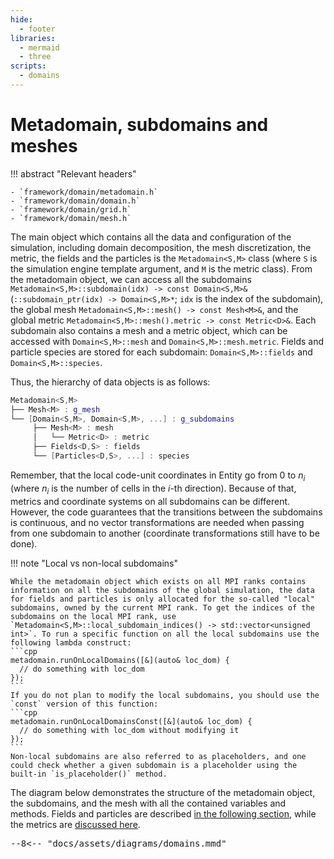 ```yaml
---
hide:
  - footer
libraries:
  - mermaid
  - three
scripts:
  - domains
---
```


# Metadomain, subdomains and meshes

!!! abstract "Relevant headers"

    - `framework/domain/metadomain.h`
    - `framework/domain/domain.h`
    - `framework/domain/grid.h`
    - `framework/domain/mesh.h`

The main object which contains all the data and configuration of the simulation, including domain decomposition, the mesh discretization, the metric, the fields and the particles is the `Metadomain<S,M>` class (where `S` is the simulation engine template argument, and `M` is the metric class). From the metadomain object, we can access all the subdomains `Metadomain<S,M>::subdomain(idx) -> const Domain<S,M>&` (`::subdomain_ptr(idx) -> Domain<S,M>*`; `idx` is the index of the subdomain), the global mesh `Metadomain<S,M>::mesh() -> const Mesh<M>&`, and the global metric `Metadomain<S,M>::mesh().metric -> const Metric<D>&`. Each subdomain also contains a mesh and a metric object, which can be accessed with `Domain<S,M>::mesh` and `Domain<S,M>::mesh.metric`. Fields and particle species are stored for each subdomain: `Domain<S,M>::fields` and `Domain<S,M>::species`. 

Thus, the hierarchy of data objects is as follows:

```c++
Metadomain<S,M>
├── Mesh<M> : g_mesh
└── [Domain<S,M>, Domain<S,M>, ...] : g_subdomains
     ├── Mesh<M> : mesh
     │   └── Metric<D> : metric
     ├── Fields<D,S> : fields
     └── [Particles<D,S>, ...] : species
```

Remember, that the local code-unit coordinates in Entity go from $0$ to $n_i$ (where $n_i$ is the number of cells in the $i$-th direction). Because of that, metrics and coordinate systems on all subdomains can be different. However, the code guarantees that the transitions between the subdomains is continuous, and no vector transformations are needed when passing from one subdomain to another (coordinate transformations still have to be done).


!!! note "Local vs non-local subdomains"

    While the metadomain object which exists on all MPI ranks contains information on all the subdomains of the global simulation, the data for fields and particles is only allocated for the so-called "local" subdomains, owned by the current MPI rank. To get the indices of the subdomains on the local MPI rank, use `Metadomain<S,M>::local_subdomain_indices() -> std::vector<unsigned int>`. To run a specific function on all the local subdomains use the following lambda construct:
    ```cpp
    metadomain.runOnLocalDomains([&](auto& loc_dom) {
      // do something with loc_dom
    });
    ```
    If you do not plan to modify the local subdomains, you should use the `const` version of this function:
    ```cpp
    metadomain.runOnLocalDomainsConst([&](auto& loc_dom) {
      // do something with loc_dom without modifying it
    });
    ```
    Non-local subdomains are also referred to as placeholders, and one could check whether a given subdomain is a placeholder using the built-in `is_placeholder()` method.

<div class="three-diagram" id="three-metadomain"></div>

The diagram below demonstrates the structure of the metadomain object, the subdomains, and the mesh with all the contained variables and methods. Fields and particles are described [in the following section](./4-fields_particles.md), while the metrics are [discussed here](./5-metrics.md).

<pre class="mermaid-diagram">
--8<-- "docs/assets/diagrams/domains.mmd"
</pre>
